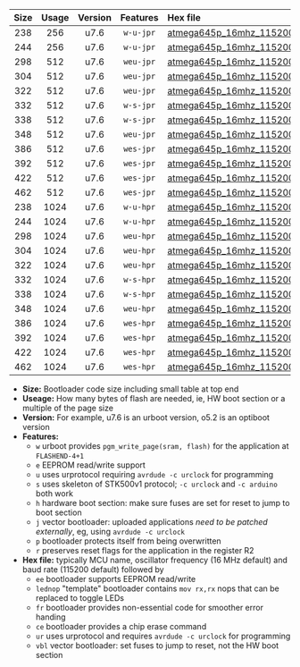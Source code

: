 |Size|Usage|Version|Features|Hex file|
|:-:|:-:|:-:|:-:|:--|
|238|256|u7.6|`w-u-jpr`|[atmega645p_16mhz_115200bps_ur_vbl.hex](https://raw.githubusercontent.com/stefanrueger/urboot/main//atmega645p_16mhz_115200bps_ur_vbl.hex)|
|244|256|u7.6|`w-u-jpr`|[atmega645p_16mhz_115200bps_lednop_ur_vbl.hex](https://raw.githubusercontent.com/stefanrueger/urboot/main//atmega645p_16mhz_115200bps_lednop_ur_vbl.hex)|
|298|512|u7.6|`weu-jpr`|[atmega645p_16mhz_115200bps_ee_ur_vbl.hex](https://raw.githubusercontent.com/stefanrueger/urboot/main//atmega645p_16mhz_115200bps_ee_ur_vbl.hex)|
|304|512|u7.6|`weu-jpr`|[atmega645p_16mhz_115200bps_ee_lednop_ur_vbl.hex](https://raw.githubusercontent.com/stefanrueger/urboot/main//atmega645p_16mhz_115200bps_ee_lednop_ur_vbl.hex)|
|322|512|u7.6|`weu-jpr`|[atmega645p_16mhz_115200bps_ee_lednop_fr_ur_vbl.hex](https://raw.githubusercontent.com/stefanrueger/urboot/main//atmega645p_16mhz_115200bps_ee_lednop_fr_ur_vbl.hex)|
|332|512|u7.6|`w-s-jpr`|[atmega645p_16mhz_115200bps_vbl.hex](https://raw.githubusercontent.com/stefanrueger/urboot/main//atmega645p_16mhz_115200bps_vbl.hex)|
|338|512|u7.6|`w-s-jpr`|[atmega645p_16mhz_115200bps_lednop_vbl.hex](https://raw.githubusercontent.com/stefanrueger/urboot/main//atmega645p_16mhz_115200bps_lednop_vbl.hex)|
|348|512|u7.6|`weu-jpr`|[atmega645p_16mhz_115200bps_ee_lednop_fr_ce_ur_vbl.hex](https://raw.githubusercontent.com/stefanrueger/urboot/main//atmega645p_16mhz_115200bps_ee_lednop_fr_ce_ur_vbl.hex)|
|386|512|u7.6|`wes-jpr`|[atmega645p_16mhz_115200bps_ee_vbl.hex](https://raw.githubusercontent.com/stefanrueger/urboot/main//atmega645p_16mhz_115200bps_ee_vbl.hex)|
|392|512|u7.6|`wes-jpr`|[atmega645p_16mhz_115200bps_ee_lednop_vbl.hex](https://raw.githubusercontent.com/stefanrueger/urboot/main//atmega645p_16mhz_115200bps_ee_lednop_vbl.hex)|
|422|512|u7.6|`wes-jpr`|[atmega645p_16mhz_115200bps_ee_lednop_fr_vbl.hex](https://raw.githubusercontent.com/stefanrueger/urboot/main//atmega645p_16mhz_115200bps_ee_lednop_fr_vbl.hex)|
|462|512|u7.6|`wes-jpr`|[atmega645p_16mhz_115200bps_ee_lednop_fr_ce_vbl.hex](https://raw.githubusercontent.com/stefanrueger/urboot/main//atmega645p_16mhz_115200bps_ee_lednop_fr_ce_vbl.hex)|
|238|1024|u7.6|`w-u-hpr`|[atmega645p_16mhz_115200bps_ur.hex](https://raw.githubusercontent.com/stefanrueger/urboot/main//atmega645p_16mhz_115200bps_ur.hex)|
|244|1024|u7.6|`w-u-hpr`|[atmega645p_16mhz_115200bps_lednop_ur.hex](https://raw.githubusercontent.com/stefanrueger/urboot/main//atmega645p_16mhz_115200bps_lednop_ur.hex)|
|298|1024|u7.6|`weu-hpr`|[atmega645p_16mhz_115200bps_ee_ur.hex](https://raw.githubusercontent.com/stefanrueger/urboot/main//atmega645p_16mhz_115200bps_ee_ur.hex)|
|304|1024|u7.6|`weu-hpr`|[atmega645p_16mhz_115200bps_ee_lednop_ur.hex](https://raw.githubusercontent.com/stefanrueger/urboot/main//atmega645p_16mhz_115200bps_ee_lednop_ur.hex)|
|322|1024|u7.6|`weu-hpr`|[atmega645p_16mhz_115200bps_ee_lednop_fr_ur.hex](https://raw.githubusercontent.com/stefanrueger/urboot/main//atmega645p_16mhz_115200bps_ee_lednop_fr_ur.hex)|
|332|1024|u7.6|`w-s-hpr`|[atmega645p_16mhz_115200bps.hex](https://raw.githubusercontent.com/stefanrueger/urboot/main//atmega645p_16mhz_115200bps.hex)|
|338|1024|u7.6|`w-s-hpr`|[atmega645p_16mhz_115200bps_lednop.hex](https://raw.githubusercontent.com/stefanrueger/urboot/main//atmega645p_16mhz_115200bps_lednop.hex)|
|348|1024|u7.6|`weu-hpr`|[atmega645p_16mhz_115200bps_ee_lednop_fr_ce_ur.hex](https://raw.githubusercontent.com/stefanrueger/urboot/main//atmega645p_16mhz_115200bps_ee_lednop_fr_ce_ur.hex)|
|386|1024|u7.6|`wes-hpr`|[atmega645p_16mhz_115200bps_ee.hex](https://raw.githubusercontent.com/stefanrueger/urboot/main//atmega645p_16mhz_115200bps_ee.hex)|
|392|1024|u7.6|`wes-hpr`|[atmega645p_16mhz_115200bps_ee_lednop.hex](https://raw.githubusercontent.com/stefanrueger/urboot/main//atmega645p_16mhz_115200bps_ee_lednop.hex)|
|422|1024|u7.6|`wes-hpr`|[atmega645p_16mhz_115200bps_ee_lednop_fr.hex](https://raw.githubusercontent.com/stefanrueger/urboot/main//atmega645p_16mhz_115200bps_ee_lednop_fr.hex)|
|462|1024|u7.6|`wes-hpr`|[atmega645p_16mhz_115200bps_ee_lednop_fr_ce.hex](https://raw.githubusercontent.com/stefanrueger/urboot/main//atmega645p_16mhz_115200bps_ee_lednop_fr_ce.hex)|

- **Size:** Bootloader code size including small table at top end
- **Useage:** How many bytes of flash are needed, ie, HW boot section or a multiple of the page size
- **Version:** For example, u7.6 is an urboot version, o5.2 is an optiboot version
- **Features:**
  + `w` urboot provides `pgm_write_page(sram, flash)` for the application at `FLASHEND-4+1`
  + `e` EEPROM read/write support
  + `u` uses urprotocol requiring `avrdude -c urclock` for programming
  + `s` uses skeleton of STK500v1 protocol; `-c urclock` and `-c arduino` both work
  + `h` hardware boot section: make sure fuses are set for reset to jump to boot section
  + `j` vector bootloader: uploaded applications *need to be patched externally*, eg, using `avrdude -c urclock`
  + `p` bootloader protects itself from being overwritten
  + `r` preserves reset flags for the application in the register R2
- **Hex file:** typically MCU name, oscillator frequency (16 MHz default) and baud rate (115200 default) followed by
  + `ee` bootloader supports EEPROM read/write
  + `lednop` "template" bootloader contains `mov rx,rx` nops that can be replaced to toggle LEDs
  + `fr` bootloader provides non-essential code for smoother error handing
  + `ce` bootloader provides a chip erase command
  + `ur` uses urprotocol and requires `avrdude -c urclock` for programming
  + `vbl` vector bootloader: set fuses to jump to reset, not the HW boot section

